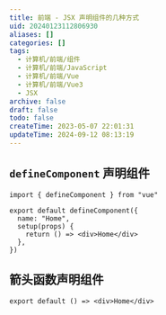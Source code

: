 ```yaml
---
title: 前端 - JSX 声明组件的几种方式
uid: 20240123112806930
aliases: []
categories: []
tags:
  - 计算机/前端/组件
  - 计算机/前端/JavaScript
  - 计算机/前端/Vue
  - 计算机/前端/Vue3
  - JSX
archive: false
draft: false
todo: false
createTime: 2023-05-07 22:01:31
updateTime: 2024-09-12 08:13:19
---
```


## `defineComponent` 声明组件

```tsx
import { defineComponent } from "vue"

export default defineComponent({
  name: "Home",
  setup(props) {
    return () => <div>Home</div>
  },
})
```

## 箭头函数声明组件

```tsx
export default () => <div>Home</div>
```
